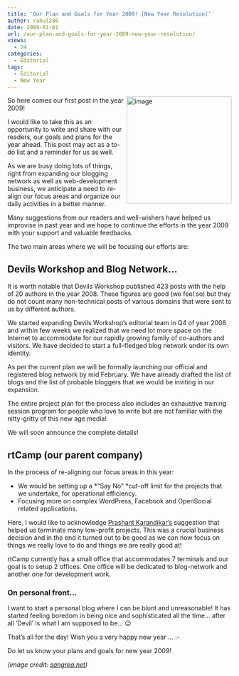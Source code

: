 ```yaml
---
title: 'Our Plan and Goals for Year 2009! [New Year Resolution]'
author: rahul286
date: 2009-01-01
url: /our-plan-and-goals-for-year-2009-new-year-resolution/
views:
  - 24
categories:
  - Editorial
tags:
  - Editorial
  - New Year
---
```

[<img class="wp-image-54670" style="border-right: 0px;border-top: 0px;margin-left: 0px;border-left: 0px;margin-right: 0px;border-bottom: 0px" src="http://cdn.devilsworkshop.org/files/2008/12/image-thumb24.png" border="0" alt="image" width="236" height="240" align="right" />][1] So here comes our first post in the year 2009!

I would like to take this as an opportunity to write and share with our readers, our goals and plans for the year ahead. This post may act as a to-do list and a reminder for us as well.

As we are busy doing lots of things, right from expanding our blogging network as well as web-development business, we anticipate a need to re-align our focus areas and organize our daily activities in a better manner.

Many suggestions from our readers and well-wishers have helped us improvise in past year and we hope to continue the efforts in the year 2009 with your support and valuable feedbacks.

The two main areas where we will be focusing our efforts are:

## Devils Workshop and Blog Network…

It is worth notable that Devils Workshop published 423 posts with the help of 20 authors in the year 2008. These figures are good (we feel so) but they do not count many non-technical posts of various domains that were sent to us by different authors.

We started expanding Devils Workshop’s editorial team in Q4 of year 2008 and within few weeks we realized that we need lot more space on the Internet to accommodate for our rapidly growing family of co-authors and visitors. We have decided to start a full-fledged blog network under its own identity.

As per the current plan we will be formally launching our official and registered blog network by mid February. We have already drafted the list of blogs and the list of probable bloggers that we would be inviting in our expansion.

The entire project plan for the process also includes an exhaustive training session program for people who love to write but are not familiar with the nitty-gritty of this new age media!

We will soon announce the complete details!

## rtCamp (our parent company)

In the process of re-aligning our focus areas in this year:

  * We would be setting up a *“Say No” *cut-off limit for the projects that we undertake, for operational efficiency.
  * Focusing more on complex WordPress, Facebook and OpenSocial related applications.

Here, I would like to acknowledge <a href="http://www.iprash.com/" onclick="_gaq.push(['_trackEvent', 'outbound-article', 'http://www.iprash.com/', 'Prashant Karandikar’s']);" >Prashant Karandikar’s</a> suggestion that helped us terminate many low-profit projects. This was a crucial business decision and in the end it turned out to be good as we can now focus on things we really love to do and things we are really good at!

rtCamp currently has a small office that accommodates 7 terminals and our goal is to setup 2 offices. One office will be dedicated to blog-network and another one for development work.

### On personal front…

I want to start a personal blog where I can be blunt and unreasonable! It has started feeling boredom in being nice and sophisticated all the time… after all ‘Devil’ is what I am supposed to be… 😉

That’s all for the day! Wish you a very happy new year … <img src="http://devilsworkshop.org/wp-includes/images/smilies/simple-smile.png" alt=":-)" class="wp-smiley" style="height: 1em; max-height: 1em;" />

Do let us know your plans and goals for new year 2009!

*(image credit: *<a href="http://www.sangrea.net/" onclick="_gaq.push(['_trackEvent', 'outbound-article', 'http://www.sangrea.net/', 'sangrea.net']);" ><em>sangrea.net</em></a>*)*

 [1]: http://cdn.devilsworkshop.org/files/2008/12/image26.png
